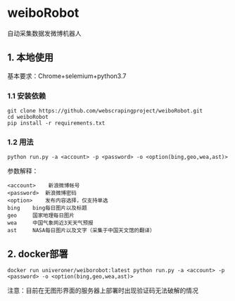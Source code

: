 # weiboRobot
自动采集数据发微博机器人

## 1. 本地使用
基本要求：Chrome+selemium+python3.7
### 1.1 安装依赖
```
git clone https://github.com/webscrapingproject/weiboRobot.git
cd weiboRobot
pip install -r requirements.txt
```
### 1.2 用法
```
python run.py -a <account> -p <password> -o <option(bing,geo,wea,ast)>
```
参数解释：
```
<account>	 新浪微博帐号
<password> 	新浪微博密码
<option> 	发布内容选择，仅支持单选
bing 	bing每日图片以及标题
geo  	国家地理每日图片
wea 	中国气象网近3天天气预报
ast 	NASA每日图片以及文字（采集于中国天文馆的翻译）
```
## 2. docker部署
```
docker run univeroner/weiborobot:latest python run.py -a <account> -p <password> -o <option(bing,geo,wea,ast)>

```
注意：目前在无图形界面的服务器上部署时出现验证码无法破解的情况
